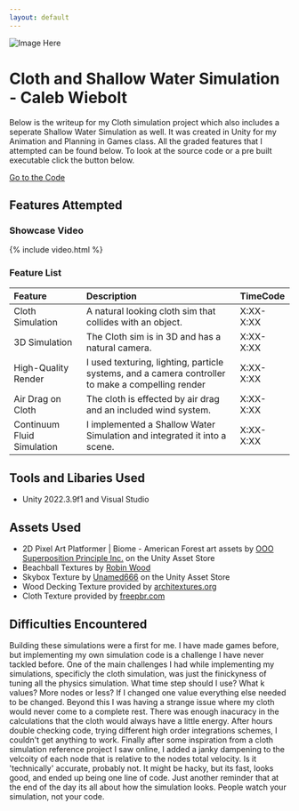 ```yaml
---
layout: default
---
```


![Image Here](/assets/img/PinballGame.png)

# Cloth and Shallow Water Simulation - Caleb Wiebolt

Below is the writeup for my Cloth simulation project which also includes a seperate Shallow Water Simulation as well. It was created in Unity for my Animation and Planning in Games class. All the graded features that I attempted can be found below. To look at the source code or a pre built executable click the button below. 

<a href="{{ site.github.repository_url }}" class="btn btn-dark">Go to the Code</a>



## Features Attempted
### Showcase Video


{% include video.html %}


### Feature List

| Feature                           | Description       | TimeCode |
|:-------------                     |:------------------|:------|
| Cloth Simulation          | A natural looking cloth sim that collides with an object. | X:XX-X:XX  |
| 3D Simulation        | The Cloth sim is in 3D and has a natural camera. | X:XX-X:XX   |
| High-Quality Render  | I used texturing, lighting, particle systems, and a camera controller to make a compelling render | X:XX-X:XX  |
| Air Drag on Cloth | The cloth is effected by air drag and an included wind system. | X:XX-X:XX  |
| Continuum Fluid Simulation   | I implemented a Shallow Water Simulation and integrated it into a scene. | X:XX-X:XX   |



## Tools and Libaries Used
*   Unity 2022.3.9f1 and Visual Studio


## Assets Used
*   2D Pixel Art Platformer | Biome - American Forest art assets by <a href="https://assetstore.unity.com/packages/2d/environments/2d-pixel-art-platformer-biome-american-forest-255694"> OOO Superposition Principle Inc.</a> on the Unity Asset Store
* Beachball Textures by <a href="https://www.robinwood.com/Catalog/FreeStuff/Textures/TexturePages/BallMaps.html">Robin Wood</a>
* Skybox Texture by <a href="https://assetstore.unity.com/packages/2d/textures-materials/sky/skybox-series-free-103633"> Unamed666</a> on the Unity Asset Store 
* Wood Decking Texture provided by <a href="https://architextures.org/textures/487"> architextures.org</a>
* Cloth Texture provided by <a href="https://freepbr.com/materials/diagonal-stripe-weave-pbr/"> freepbr.com</a>


## Difficulties Encountered
Building these simulations were a first for me. I have made games before, but implementing my own simulation code is a challenge I have never tackled before. One of the main challenges I had while implementing my simulations, specificly the cloth simulation, was just the finickyness of tuning all the physics simulation. What time step should I use? What k values? More nodes or less? If I changed one value everything else needed to be changed. Beyond this I was having a strange issue where my cloth would never come to a complete rest. There was enough inacuracy in the calculations that the cloth would always have a little energy. After hours double checking code, trying different high order integrations schemes, I couldn't get anything to work. Finally after some inspiration from a cloth simulation reference project I saw online, I added a janky dampening to the velcoity of each node that is relative to the nodes total velocity. Is it 'technically' accurate, probably not. It might be hacky, but its fast, looks good, and ended up being one line of code. Just another reminder that at the end of the day its all about how the simulation looks. People watch your simulation, not your code.
 